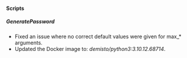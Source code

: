 
#### Scripts

##### GeneratePassword

- Fixed an issue where no correct default values were given for max_* arguments.
- Updated the Docker image to: *demisto/python3:3.10.12.68714*.
